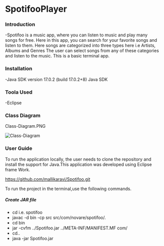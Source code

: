 # SpotifooPlayer

### Introduction
  
-Spotifoo is a music app, where you can listen to music and play  many songs for free. Here in this app, you can search for your favorite songs and listen to them. Here songs are categorized into three types here i.e   Artists, Albums and Genres The user can select songs from any of these categories and listen to the music. This is a basic terminal app.

### Installation

-Java SDK version 17.0.2 (build 17.0.2+8) Java SDK

### Toola Used
-Eclipse

### Class Diagram
Class-Diagram.PNG

![Class-Diagram](https://user-images.githubusercontent.com/9899237/180421940-0c8350ab-9b65-47f0-8e33-e35ff1c6a38a.PNG)

### User Guide
To run the application locally, the user needs to clone the repository and install the support for Java.This application was developed using Eclipse frame Work. 

https://github.com/mallikaravi/Spotifoo.git

To run the project in the terminal,use the following commands.
##### Create JAR file
- cd <project> i.e. spotifoo
- javac -d bin -cp src src/com/novare/spotifoo/*.*
- cd bin 
- jar -cvfm  ../Spotifoo.jar ../META-INF/MANIFEST.MF com/
- cd..
- java -jar Spotifoo.jar

